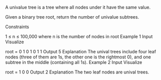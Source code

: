 A univalue tree is a tree where all nodes under it have the same value.

Given a binary tree root, return the number of univalue subtrees.

Constraints

1 ≤ n ≤ 100,000 where n is the number of nodes in root
Example 1
Input
Visualize

root =
0
1
0
1
0
1
1
Output
5
Explanation
The unival trees include four leaf nodes (three of them are 1s, the other one is the rightmost 0), and one subtree in the middle (containing all 1s).
Example 2
Input
Visualize

root =
1
0
0
Output
2
Explanation
The two leaf nodes are unival trees.
